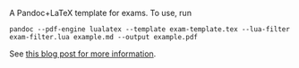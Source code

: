 A Pandoc+LaTeX template for exams.
To use, run

```
pandoc --pdf-engine lualatex --template exam-template.tex --lua-filter exam-filter.lua example.md --output example.pdf
```

See [this blog post for more information](https://idrissi.eu/en/post/exam-template/).
